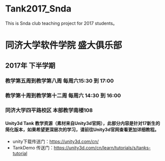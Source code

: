 # Tank2017_Snda
This is Snda club teaching project for 2017 students。
# 同济大学软件学院 盛大俱乐部
## 2017年 下半学期
### 教学第五周到教学第八周 每周六15:30 到 17:00
### 教学第十周到教学第十二周 每周六 14:30 到 16:00
### 同济大学四平路校区 本部教学南楼108
#### Unity3d Tank 教学资源（素材来自Unity3d官网），此部分内容是针对17新生的简化版本，如果希望更深层次的学习，请前往Unity3d官网查看更加详细教程。
* unity下载传送门：https://unity3d.com/cn/
* TankDemo 传送门：https://unity3d.com/cn/learn/tutorials/s/tanks-tutorial
